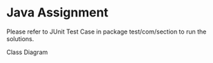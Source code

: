 # Java Assignment

Please refer to JUnit Test Case in package test/com/section to run the solutions.

Class Diagram
      
